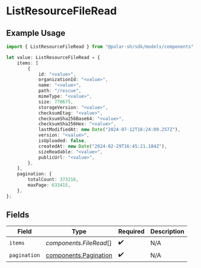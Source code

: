 # ListResourceFileRead

## Example Usage

```typescript
import { ListResourceFileRead } from "@polar-sh/sdk/models/components";

let value: ListResourceFileRead = {
    items: [
        {
            id: "<value>",
            organizationId: "<value>",
            name: "<value>",
            path: "/rescue",
            mimeType: "<value>",
            size: 770675,
            storageVersion: "<value>",
            checksumEtag: "<value>",
            checksumSha256Base64: "<value>",
            checksumSha256Hex: "<value>",
            lastModifiedAt: new Date("2024-07-12T16:24:09.257Z"),
            version: "<value>",
            isUploaded: false,
            createdAt: new Date("2024-02-29T16:45:21.184Z"),
            sizeReadable: "<value>",
            publicUrl: "<value>",
        },
    ],
    pagination: {
        totalCount: 373216,
        maxPage: 633415,
    },
};
```

## Fields

| Field                                                          | Type                                                           | Required                                                       | Description                                                    |
| -------------------------------------------------------------- | -------------------------------------------------------------- | -------------------------------------------------------------- | -------------------------------------------------------------- |
| `items`                                                        | *components.FileRead*[]                                        | :heavy_check_mark:                                             | N/A                                                            |
| `pagination`                                                   | [components.Pagination](../../models/components/pagination.md) | :heavy_check_mark:                                             | N/A                                                            |